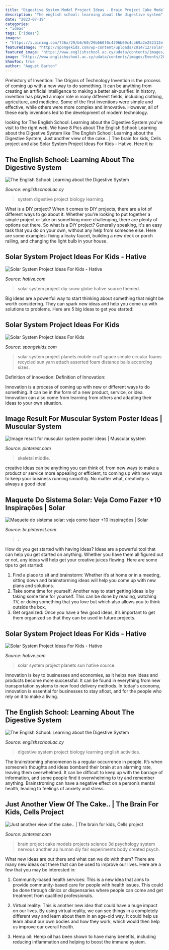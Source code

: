 ```yaml
---
title: "Digestive System Model Project Ideas - Brain Project Cake Models Projects Science 3d Psychology System Nervous Another Ap Human Diy Fair Experiments Body Created Psych"
description: "The english school: learning about the digestive system"
date: "2023-07-19"
categories:
- "ideas"
tags: ["ideas"]
images:
- "https://i.pinimg.com/736x/29/b6/60/29b660f0c4296b09c4cb69a2e252312e.jpg"
featuredImage: "http://spongekids.com/wp-content/uploads/2014/12/solar-system-project-ideas/2-solar-system-project-ideas.jpg"
featured_image: "https://www.englishschool.ac.cy/udata/contents/images/Events/2016/Jan-25/P1221702.JPG"
image: "https://www.englishschool.ac.cy/udata/contents/images/Events/2016/Jan-25/P1221674.JPG"
ShowToc: true
author: "August Barton"
---
```



Prehistory of Invention: The Origins of Technology
Invention is the process of coming up with a new way to do something. It can be anything from creating an artificial intelligence to making a better air-purifier. In history, invention has played a major role in many different fields, including clothing, agriculture, and medicine. Some of the first inventions were simple and effective, while others were more complex and innovative. However, all of these early inventions led to the development of modern technology.

	

		
looking for The English School: Learning about the Digestive System you've visit to the right web. We have 8 Pics about The English School: Learning about the Digestive System like The English School: Learning about the Digestive System, Just another view of the cake.. | The brain for kids, Cells project and also Solar System Project Ideas For Kids - Hative. Here it is:
		
    
## The English School: Learning About The Digestive System

<img loading=lazy src="https://www.englishschool.ac.cy/udata/contents/images/Events/2016/Jan-25/P1221702.JPG" onerror="this.onerror=null;this.src='https://tse4.mm.bing.net/th?id=OIP.z_3jmL7rpssUhRR2p9_CqQHaKD&amp;pid=15.1';" alt="The English School: Learning about the Digestive System">

_Source: englishschool.ac.cy_

>system digestive project biology learning. 

	

What is a DIY project?
When it comes to DIY projects, there are a lot of different ways to go about it. Whether you're looking to put together a simple project or take on something more challenging, there are plenty of options out there. So what is a DIY project? Generally speaking, it's an easy task that you do on your own, without any help from someone else. Here are some examples: fixing a leaky faucet, building a new deck or porch railing, and changing the light bulb in your house.

    
## Solar System Project Ideas For Kids - Hative

<img loading=lazy src="https://hative.com/wp-content/uploads/2014/12/solar-system-project-ideas/10-solar-system-project-ideas.jpg" onerror="this.onerror=null;this.src='https://tse4.mm.bing.net/th?id=OIP.5u23TC63WOjqgI6Ypytc2wHaLE&amp;pid=15.1';" alt="Solar System Project Ideas For Kids - Hative">

_Source: hative.com_

>solar system project diy snow globe hative source themed. 

	

Big ideas are a powerful way to start thinking about something that might be worth considering. They can spark new ideas and help you come up with solutions to problems. Here are 5 big ideas to get you started: 

    
## Solar System Project Ideas For Kids

<img loading=lazy src="http://spongekids.com/wp-content/uploads/2014/12/solar-system-project-ideas/2-solar-system-project-ideas.jpg" onerror="this.onerror=null;this.src='https://tse2.mm.bing.net/th?id=OIP.KeoP_xe5wNqPSbwibRl2bAHaJ4&amp;pid=15.1';" alt="Solar System Project Ideas For Kids">

_Source: spongekids.com_

>solar system project planets mobile craft space simple circular foams recycled sun yarn attach assorted foam distance balls according sizes. 

	

Definition of innovation:
Definition of Innovation: 

Innovation is a process of coming up with new or different ways to do something. It can be in the form of a new product, service, or idea. Innovation can also come from learning from others and adapting their ideas to your own situation.

    
## Image Result For Muscular System Poster Ideas | Muscular System

<img loading=lazy src="https://i.pinimg.com/736x/63/0c/ec/630cecb888b3bcb838ccac70c9cffc3b.jpg" onerror="this.onerror=null;this.src='https://tse3.mm.bing.net/th?id=OIP.L8MkipIfNCI8LaWSlfsVKQAAAA&amp;pid=15.1';" alt="Image result for muscular system poster ideas | Muscular system">

_Source: pinterest.com_

>skeletal middle. 

	

creative ideas can be anything you can think of, from new ways to make a product or service more appealing or efficient, to coming up with new ways to keep your business running smoothly. No matter what, creativity is always a good idea!

    
## Maquete Do Sistema Solar: Veja Como Fazer +10 Inspirações | Solar

<img loading=lazy src="https://i.pinimg.com/736x/29/b6/60/29b660f0c4296b09c4cb69a2e252312e.jpg" onerror="this.onerror=null;this.src='https://tse1.mm.bing.net/th?id=OIP.-5yh4lYd37dW0iSVq7f8zAHaJ6&amp;pid=15.1';" alt="Maquete do sistema solar: veja como fazer +10 inspirações | Solar">

_Source: br.pinterest.com_

>. 

	

How do you get started with having ideas?
Ideas are a powerful tool that can help you get started on anything. Whether you have them all figured out or not, any ideas will help get your creative juices flowing. Here are some tips to get started: 
1. Find a place to sit and brainstorm: Whether it’s at home or in a meeting, sitting down and brainstorming ideas will help you come up with new plans and solutions. 
2. Take some time for yourself: Another way to start getting ideas is by taking some time for yourself. This can be done by reading, watching TV, or doing something that you love but which also allows you to think outside the box. 
3. Get organized: Once you have a few good ideas, it’s important to get them organized so that they can be used in future projects.

    
## Solar System Project Ideas For Kids - Hative

<img loading=lazy src="https://hative.com/wp-content/uploads/2014/12/solar-system-project-ideas/3-solar-system-project-ideas.jpg" onerror="this.onerror=null;this.src='https://tse1.mm.bing.net/th?id=OIP.yA0MdSv7ALBeQVtd_joYFwHaHa&amp;pid=15.1';" alt="Solar System Project Ideas For Kids - Hative">

_Source: hative.com_

>solar system project planets sun hative source. 

	

Innovation is key to businesses and economies, as it helps new ideas and products become more successful. It can be found in everything from new transportation systems to new food delivery methods. In today's economy, innovation is essential for businesses to stay afloat, and for the people who rely on it to make a living.

    
## The English School: Learning About The Digestive System

<img loading=lazy src="https://www.englishschool.ac.cy/udata/contents/images/Events/2016/Jan-25/P1221674.JPG" onerror="this.onerror=null;this.src='https://tse4.mm.bing.net/th?id=OIP.527nkt2wIvxN8LpmiS3_pQHaFj&amp;pid=15.1';" alt="The English School: Learning about the Digestive System">

_Source: englishschool.ac.cy_

>digestive system project biology learning english activities. 

	

The brainstroming phenomenon is a regular occurrence in people. It’s when someone’s thoughts and ideas bombard their brain at an alarming rate, leaving them overwhelmed. It can be difficult to keep up with the barrage of information, and some people find it overwhelming to try and remember anything. Brainstroming can have a negative effect on a person’s mental health, leading to feelings of anxiety and stress.

    
## Just Another View Of The Cake.. | The Brain For Kids, Cells Project

<img loading=lazy src="https://i.pinimg.com/originals/93/a9/d8/93a9d8c17e8554cff4e85ee287e3f7a5.jpg" onerror="this.onerror=null;this.src='https://tse3.mm.bing.net/th?id=OIP.YqEfBj_AR3-l9xnKHk_p8AHaJ4&amp;pid=15.1';" alt="Just another view of the cake.. | The brain for kids, Cells project">

_Source: pinterest.com_

>brain project cake models projects science 3d psychology system nervous another ap human diy fair experiments body created psych. 

	

What new ideas are out there and what can we do with them?
There are many new ideas out there that can be used to improve our lives. Here are a few that you may be interested in:
1. Community-based health services: This is a new idea that aims to provide community-based care for people with health issues. This could be done through clinics or dispensaries where people can come and get treatment from qualified professionals.

2. Virtual reality: This is another new idea that could have a huge impact on our lives. By using virtual reality, we can see things in a completely different way and learn about them in an age-old way. It could help us learn about our own bodies and how they work, which would then help us improve our overall health.

3. Hemp oil: Hemp oil has been shown to have many benefits, including reducing inflammation and helping to boost the immune system.


